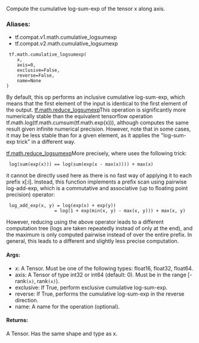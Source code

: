 Compute the cumulative log-sum-exp of the tensor x along axis.
### Aliases:
- tf.compat.v1.math.cumulative_logsumexp
- tf.compat.v2.math.cumulative_logsumexp

```
 tf.math.cumulative_logsumexp(
    x,
    axis=0,
    exclusive=False,
    reverse=False,
    name=None
)
```
By default, this op performs an inclusive cumulative log-sum-exp, which means that the first element of the input is identical to the first element of the output.
[tf.math.reduce_logsumexp](https://tensorflow.google.cn/api_docs/python/tf/math/reduce_logsumexp)This operation is significantly more numerically stable than the equivalent tensorflow operation tf.math.log(tf.math.cumsum(tf.math.exp(x))), although computes the same result given infinite numerical precision. However, note that in some cases, it may be less stable than  for a given element, as it applies the "log-sum-exp trick" in a different way.

[tf.math.reduce_logsumexp](https://tensorflow.google.cn/api_docs/python/tf/math/reduce_logsumexp)More precisely, where  uses the following trick:


```
 log(sum(exp(x))) == log(sum(exp(x - max(x)))) + max(x)
```
it cannot be directly used here as there is no fast way of applying it to each prefix x[:i]. Instead, this function implements a prefix scan using pairwise log-add-exp, which is a commutative and associative (up to floating point precision) operator:

```
 log_add_exp(x, y) = log(exp(x) + exp(y))
                  = log(1 + exp(min(x, y) - max(x, y))) + max(x, y)
```
However, reducing using the above operator leads to a different computation tree (logs are taken repeatedly instead of only at the end), and the maximum is only computed pairwise instead of over the entire prefix. In general, this leads to a different and slightly less precise computation.
#### Args:
- x: A Tensor. Must be one of the following types: float16, float32, float64.
- axis: A Tensor of type int32 or int64 (default: 0). Must be in the range [-rank`(x)`, rank`(x)`).
- exclusive: If True, perform exclusive cumulative log-sum-exp.
- reverse: If True, performs the cumulative log-sum-exp in the reverse direction.
- name: A name for the operation (optional).
#### Returns:
A Tensor. Has the same shape and type as x.
